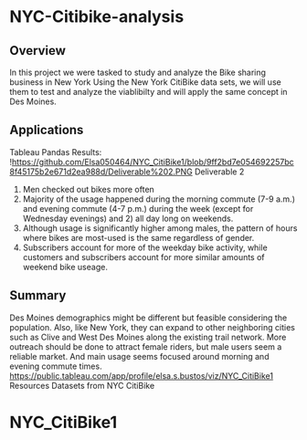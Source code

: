 # NYC-Citibike-analysis
## Overview
In this project we were tasked to study and analyze the Bike sharing business in New York Using the New York CitiBike data sets, we will use them to test and analyze the viablibilty and will apply the same concept in Des Moines.
## Applications
Tableau Pandas
Results:
!https://github.com/Elsa050464/NYC_CitiBike1/blob/9ff2bd7e054692257bc8f45175b2e671d2ea988d/Deliverable%202.PNG
Deliverable 2
1.	Men checked out bikes more often
2.	Majority of the usage happened during the morning commute (7-9 a.m.) and evening commute (4-7 p.m.) during the week (except for Wednesday evenings) and 2) all day long on weekends.
3.	Although usage is significantly higher among males, the pattern of hours where bikes are most-used is the same regardless of gender.
4.	Subscribers account for more of the weekday bike activity, while customers and subscribers account for more similar amounts of weekend bike useage.
## Summary
Des Moines demographics might be different but feasible considering the population. Also, like New York, they can expand to other neighboring cities such as Clive and West Des Moines along the existing trail network. More outreach should be done to attract female riders, but male users seem a reliable market. And main usage seems focused around morning and evening commute times. https://public.tableau.com/app/profile/elsa.s.bustos/viz/NYC_CitiBike1
Resources Datasets from NYC CitiBike
# NYC_CitiBike1
